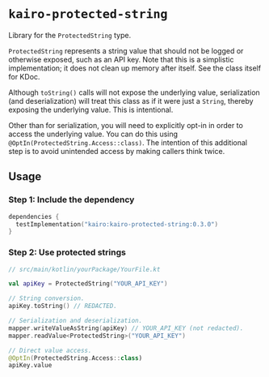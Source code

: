 # `kairo-protected-string`

Library for the `ProtectedString` type.

`ProtectedString` represents a string value that should not be logged or otherwise exposed, such as an API key.
Note that this is a simplistic implementation; it does not clean up memory after itself.
See the class itself for KDoc.

Although `toString()` calls will not expose the underlying value,
serialization (and deserialization) will treat this class as if it were just a `String`,
thereby exposing the underlying value.
This is intentional.

Other than for serialization,
you will need to explicitly opt-in in order to access the underlying value.
You can do this using `@OptIn(ProtectedString.Access::class)`.
The intention of this additional step is to avoid unintended access
by making callers think twice.

## Usage

### Step 1: Include the dependency

```kotlin
dependencies {
  testImplementation("kairo:kairo-protected-string:0.3.0")
}
```

### Step 2: Use protected strings

```kotlin
// src/main/kotlin/yourPackage/YourFile.kt

val apiKey = ProtectedString("YOUR_API_KEY")

// String conversion.
apiKey.toString() // REDACTED.

// Serialization and deserialization.
mapper.writeValueAsString(apiKey) // YOUR_API_KEY (not redacted).
mapper.readValue<ProtectedString>("YOUR_API_KEY")

// Direct value access.
@OptIn(ProtectedString.Access::class)
apiKey.value
```
